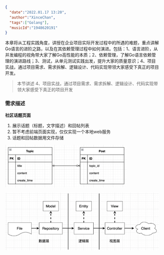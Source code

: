 ```json
{
  "date":"2022.01.17 13:20",
  "author":"XinceChan",
  "tags":["Golang"],
  "musicId":"1948620191"
}
```

本章将从工程实践角度，讲授在企业项目实际开发过程中的所遇的难题，重点讲解Go语言的进阶之路，以及在其依赖管理过程中如何演进。包括：1、语言进阶，从并发编程的视角带大家了解Go高性能的本质；2、依赖管理，了解Go语言依赖管理的演进路线；3、测试，从单元测试实践出发，提升大家的质量意识；4、项目实战，通过项目需求、需求拆解、逻辑设计、代码实现带领大家感受下真正的项目开发。

>本节讲述 4、项目实战，通过项目需求、需求拆解、逻辑设计、代码实现带领大家感受下真正的项目开发

### 需求描述

**社区话题页面**

1. 展示话题（标题，文字描述）和回帖列表
2. 暂不考虑前端页面实现，仅仅实现一个本地web服务
3. 话题和回帖数据用文件存储

![image-20230117164633529](../../assets/images/ER.png)

![image-20230117170652711](../../assets/images/structure.png)